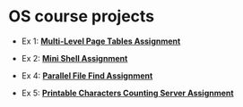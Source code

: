 # OS course projects

* Ex 1: [**Multi-Level Page Tables Assignment**](https://github.com/racheliBlass512/OS-projects/tree/master/Multi-Level%20Page%20Tables%20Assignment)

* Ex 2: [**Mini Shell Assignment**](https://github.com/racheliBlass512/OS-projects/tree/master/Mini%20Shell%20Assignment)

* Ex 4: [**Parallel File Find Assignment**](https://github.com/racheliBlass512/OS-projects/tree/master/Parallel%20File%20Find%20Assignment)

* Ex 5: [**Printable Characters Counting Server Assignment**](https://github.com/racheliBlass512/OS-projects/tree/master/Printable%20Characters%20Counting%20Server%20Assignment)
